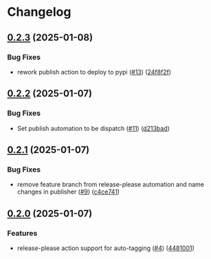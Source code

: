 # Changelog

## [0.2.3](https://github.com/ianms17/pyhcl-fancy/compare/v0.2.2...v0.2.3) (2025-01-08)


### Bug Fixes

* rework publish action to deploy to pypi ([#13](https://github.com/ianms17/pyhcl-fancy/issues/13)) ([24f8f2f](https://github.com/ianms17/pyhcl-fancy/commit/24f8f2ff3c8f3a20e310d671b82ce630bfb8178d))

## [0.2.2](https://github.com/ianms17/pyhcl-fancy/compare/v0.2.1...v0.2.2) (2025-01-07)


### Bug Fixes

* Set publish automation to be dispatch ([#11](https://github.com/ianms17/pyhcl-fancy/issues/11)) ([d213bad](https://github.com/ianms17/pyhcl-fancy/commit/d213bad10664f181aec1c1ce191186a08e0f160e))

## [0.2.1](https://github.com/ianms17/pyhcl-fancy/compare/v0.2.0...v0.2.1) (2025-01-07)


### Bug Fixes

* remove feature branch from release-please automation and name changes in publisher ([#9](https://github.com/ianms17/pyhcl-fancy/issues/9)) ([c4ce741](https://github.com/ianms17/pyhcl-fancy/commit/c4ce7412bb38f9c5b76737492903de755e7a8b1a))

## [0.2.0](https://github.com/ianms17/pyhcl-fancy/compare/0.1.2...v0.2.0) (2025-01-07)


### Features

* release-please action support for auto-tagging ([#4](https://github.com/ianms17/pyhcl-fancy/issues/4)) ([4481001](https://github.com/ianms17/pyhcl-fancy/commit/4481001aaeca56d58e6e446154fc17660eb6f112))
